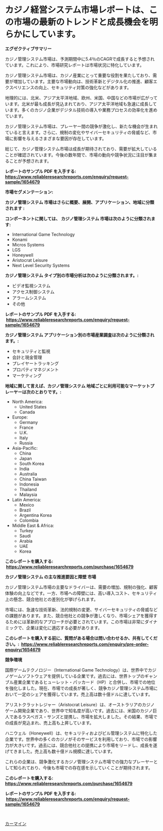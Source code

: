 <p><h1>カジノ経営システム市場レポートは、この市場の最新のトレンドと成長機会を明らかにしています。</h1></p><p><strong>エグゼクティブサマリー</strong></p>
<p><p>カジノ管理システム市場は、予測期間中に5.4％のCAGRで成長すると予想されています。これにより、市場研究レポートは市場状況に特化しています。</p><p>カジノ管理システム市場は、カジノ産業にとって重要な役割を果たしており、需要が増加しています。主要な市場動向は、技術革新とデジタル化の推進、顧客エクスペリエンスの向上、セキュリティ対策の強化などがあります。</p><p>地理的には、北米、アジア太平洋地域、欧州、米国、中国などの市場が広がっています。北米が最も成長が見込まれており、アジア太平洋地域も急速に成長しています。多くのカジノ企業がデジタル技術の導入や業務プロセスの効率化を進めています。</p><p>カジノ管理システム市場は、プレーヤー間の競争が激化し、新たな機会が生まれていると言えます。さらに、規制の変化やサイバーセキュリティの脅威など、市場に影響を与えるさまざまな要因が存在しています。</p><p>総じて、カジノ管理システム市場は成長が期待されており、需要が拡大していることが確認されています。今後の数年間で、市場の動向や競争状況に注目が集まることが予想されます。</p></p>
<p><strong>レポートのサンプル PDF を入手する: <a href="https://www.reliableresearchreports.com/enquiry/request-sample/1654679">https://www.reliableresearchreports.com/enquiry/request-sample/1654679</a></strong></p>
<p><strong>市場セグメンテーション:</strong></p>
<p><strong> カジノ管理システム 市場はさらに概要、展開、アプリケーション、地域に分類されます :</strong></p>
<p><strong>コンポーネントに関しては、 カジノ管理システム 市場は次のように分類されます: &nbsp;</strong></p>
<p><ul><li>International Game Technology</li><li>Konami</li><li>Micros Systems</li><li>LGS</li><li>Honeywell</li><li>Aristocrat Leisure</li><li>Next Level Security Systems</li></ul></p>
<p><strong> カジノ管理システム タイプ別の市場分析は次のように分類されます。:</strong></p>
<p><ul><li>ビデオ監視システム</li><li>アクセス制御システム</li><li>アラームシステム</li><li>その他</li></ul></p>
<p><strong>レポートのサンプル PDF を入手する: &nbsp;<a href="https://www.reliableresearchreports.com/enquiry/request-sample/1654679">https://www.reliableresearchreports.com/enquiry/request-sample/1654679</a></strong></p>
<p><strong> カジノ管理システム アプリケーション別の市場産業調査は次のように分類されます。:</strong></p>
<p><ul><li>セキュリティと監視</li><li>会計と現金管理</li><li>プレイヤートラッキング</li><li>プロパティマネジメント</li><li>マーケティング</li></ul></p>
<p><strong>地域に関して言えば、カジノ管理システム 地域ごとに利用可能なマーケットプレーヤーは次のとおりです。:</strong></p>
<p><ul>
    <li>
        North America:
        <ul>
            <li>United States</li>
            <li>Canada</li>
        </ul>
    </li>
    <li>
        Europe:
        <ul>
            <li>Germany</li>
            <li>France</li>
            <li>U.K.</li>
            <li>Italy</li>
            <li>Russia</li>
        </ul>
    </li>
    <li>
        Asia-Pacific:
        <ul>
            <li>China</li>
            <li>Japan</li>
            <li>South Korea</li>
            <li>India</li>
            <li>Australia</li>
            <li>China Taiwan</li>
            <li>Indonesia</li>
            <li>Thailand</li>
            <li>Malaysia</li>
        </ul>
    </li>
    <li>
        Latin America:
        <ul>
            <li>Mexico</li>
            <li>Brazil</li>
            <li>Argentina Korea</li>
            <li>Colombia</li>
        </ul>
    </li>
    <li>
        Middle East & Africa:
        <ul>
            <li>Turkey</li>
            <li>Saudi</li>
            <li>Arabia</li>
            <li>UAE</li>
            <li>Korea</li>
        </ul>
    </li>
    </ul></p>
<p><strong>このレポートを購入する: &nbsp;<a href="https://www.reliableresearchreports.com/purchase/1654679">https://www.reliableresearchreports.com/purchase/1654679</a></strong></p>
<p><strong>カジノ管理システム の主な推進要因と障壁 市場</strong></p>
<p><p>カジノ管理システム市場の主要なドライバーは、需要の増加、規制の強化、顧客体験の向上などです。一方、市場への障壁には、高い導入コスト、セキュリティ上の懸念、競合他社との差別化が挙げられます。</p><p>市場には、急速な技術革新、法的規制の変更、サイバーセキュリティの脅威などの課題があります。また、競合他社との競争が激しくなり、市場シェアを獲得するためには革新的なアプローチが必要とされています。この市場は非常にダイナミックで、企業は変化に適応する必要があります。</p></p>
<p><strong>このレポートを購入する前に、質問がある場合は問い合わせるか、共有してください。:&nbsp; <a href="https://www.reliableresearchreports.com/enquiry/pre-order-enquiry/1654679">https://www.reliableresearchreports.com/enquiry/pre-order-enquiry/1654679</a></strong></p>
<p><strong>競争環境</strong></p>
<p><p>国際ゲームテクノロジー（International Game Technology）は、世界中でカジノゲームソフトウェアを提供している企業です。過去には、世界トップのギャンブル産業企業であるヒューレット・パッカード（HP）と合併し、市場での地位を強化しました。現在、市場での成長が著しく、競争カジノ管理システム市場において一定のシェアを獲得しています。売上高は数十億ドルに達しています。</p><p>アリストクラットレジャー（Aristocrat Leisure）は、オーストラリアのカジノゲーム開発企業であり、世界中で知名度が高いです。過去には、米国のカジノ巨人であるラスベガス・サンズと提携し、市場を拡大しました。その結果、市場での成長が見込まれ、売上高も上昇しています。</p><p>ハニウェル（Honeywell）は、セキュリティおよびビル管理システムに特化した企業です。世界中の多くのカジノがそのサービスを利用しており、市場での影響力が大きいです。過去には、競合他社との提携により市場をリードし、成長を遂げてきました。売上高も数十億ドル規模に達しています。</p><p>これらの企業は、競争激化するカジノ管理システム市場での強力なプレーヤーとして知られており、今後も市場での存在感を示していくことが期待されます。</p></p>
<p><strong>このレポートを購入する: &nbsp; <a href="https://www.reliableresearchreports.com/purchase/1654679">https://www.reliableresearchreports.com/purchase/1654679</a></strong></p>
<p><strong>レポートのサンプル PDF を入手する: &nbsp;<a href="https://www.reliableresearchreports.com/enquiry/request-sample/1654679">https://www.reliableresearchreports.com/enquiry/request-sample/1654679</a></strong><strong></strong></p>
<p>&nbsp;</p>
<p><p><a href="https://github.com/Sophiaard2003/Market-Research-Report-List-1/blob/main/547271612907.md">カーマイン</a></p></p>